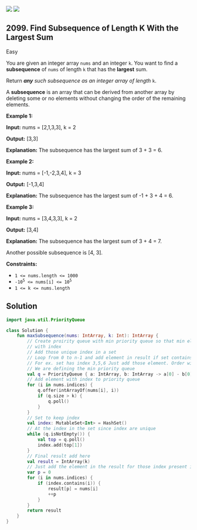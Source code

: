 [![](https://img.shields.io/github/stars/javadev/LeetCode-in-Kotlin?label=Stars&style=flat-square)](https://github.com/javadev/LeetCode-in-Kotlin)
[![](https://img.shields.io/github/forks/javadev/LeetCode-in-Kotlin?label=Fork%20me%20on%20GitHub%20&style=flat-square)](https://github.com/javadev/LeetCode-in-Kotlin/fork)

## 2099\. Find Subsequence of Length K With the Largest Sum

Easy

You are given an integer array `nums` and an integer `k`. You want to find a **subsequence** of `nums` of length `k` that has the **largest** sum.

Return _**any** such subsequence as an integer array of length_ `k`.

A **subsequence** is an array that can be derived from another array by deleting some or no elements without changing the order of the remaining elements.

**Example 1:**

**Input:** nums = [2,1,3,3], k = 2

**Output:** [3,3]

**Explanation:** The subsequence has the largest sum of 3 + 3 = 6.

**Example 2:**

**Input:** nums = [-1,-2,3,4], k = 3

**Output:** [-1,3,4]

**Explanation:** The subsequence has the largest sum of -1 + 3 + 4 = 6. 

**Example 3:**

**Input:** nums = [3,4,3,3], k = 2

**Output:** [3,4]

**Explanation:** The subsequence has the largest sum of 3 + 4 = 7.

Another possible subsequence is [4, 3]. 

**Constraints:**

*   `1 <= nums.length <= 1000`
*   <code>-10<sup>5</sup> <= nums[i] <= 10<sup>5</sup></code>
*   `1 <= k <= nums.length`

## Solution

```kotlin
import java.util.PriorityQueue

class Solution {
    fun maxSubsequence(nums: IntArray, k: Int): IntArray {
        // Create proirity queue with min priority queue so that min element will be removed first,
        // with index
        // Add those unique index in a set
        // Loop from 0 to n-1 and add element in result if set contains those index
        // For ex. set has index 3,5,6 Just add those element. Order will be maintained
        // We are defining the min priority queue
        val q = PriorityQueue { a: IntArray, b: IntArray -> a[0] - b[0] }
        // Add element with index to priority queue
        for (i in nums.indices) {
            q.offer(intArrayOf(nums[i], i))
            if (q.size > k) {
                q.poll()
            }
        }
        // Set to keep index
        val index: MutableSet<Int> = HashSet()
        // At the index in the set since index are unique
        while (q.isNotEmpty()) {
            val top = q.poll()
            index.add(top[1])
        }
        // Final result add here
        val result = IntArray(k)
        // Just add the element in the result for those index present in SET
        var p = 0
        for (i in nums.indices) {
            if (index.contains(i)) {
                result[p] = nums[i]
                ++p
            }
        }
        return result
    }
}
```
